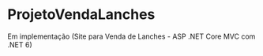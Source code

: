 # ProjetoVendaLanches

Em implementação (Site para Venda de Lanches - ASP .NET Core MVC com .NET 6)
